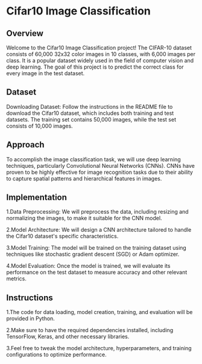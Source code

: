# Cifar10 Image Classification
## Overview
Welcome to the Cifar10 Image Classification project! The CIFAR-10 dataset consists of 60,000 32x32 color images in 10 classes, with 6,000 images per class. It is a popular dataset widely used in the field of computer vision and deep learning. The goal of this project is to predict the correct class for every image in the test dataset.

## Dataset
Downloading Dataset: Follow the instructions in the README file to download the Cifar10 dataset, which includes both training and test datasets. The training set contains 50,000 images, while the test set consists of 10,000 images.

## Approach
To accomplish the image classification task, we will use deep learning techniques, particularly Convolutional Neural Networks (CNNs). CNNs have proven to be highly effective for image recognition tasks due to their ability to capture spatial patterns and hierarchical features in images.

## Implementation
1.Data Preprocessing: We will preprocess the data, including resizing and normalizing the images, to make it suitable for the CNN model.

2.Model Architecture: We will design a CNN architecture tailored to handle the Cifar10 dataset's specific characteristics.

3.Model Training: The model will be trained on the training dataset using techniques like stochastic gradient descent (SGD) or Adam optimizer.

4.Model Evaluation: Once the model is trained, we will evaluate its performance on the test dataset to measure accuracy and other relevant metrics.

## Instructions
1.The code for data loading, model creation, training, and evaluation will be provided in Python.

2.Make sure to have the required dependencies installed, including TensorFlow, Keras, and other necessary libraries.

3.Feel free to tweak the model architecture, hyperparameters, and training configurations to optimize performance.
